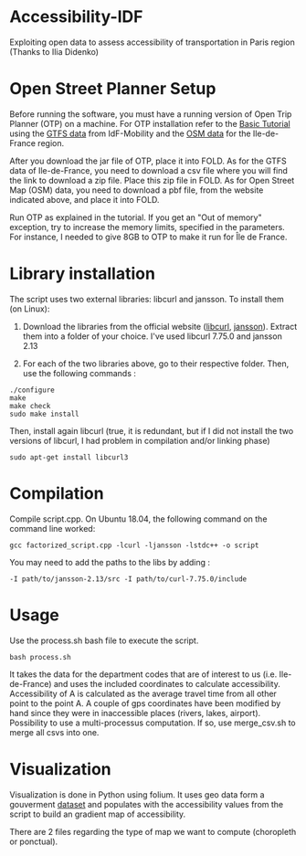 # Accessibility-IDF
Exploiting open data to assess accessibility of transportation in Paris region (Thanks to Ilia Didenko)

# Open Street Planner Setup
Before running the software, you must have a running version of Open Trip Planner (OTP) on a machine. For OTP installation refer to the [Basic Tutorial](http://docs.opentripplanner.org/en/latest/Basic-Tutorial/) using the [GTFS data](https://data.iledefrance-mobilites.fr/explore/dataset/offre-horaires-tc-gtfs-idf/information/) from IdF-Mobility and the [OSM data](http://download.geofabrik.de/europe/france/ile-de-france.html) for the Ile-de-France region.

After you download the jar file of OTP, place it into FOLD. As for the GTFS data of Ile-de-France, you need to download a csv file where you will find the link to download a zip file. Place this zip file in FOLD. As for Open Street Map (OSM) data, you need to download a pbf file, from the website indicated above, and place it into FOLD.

Run OTP as explained in the tutorial. If you get an "Out of memory" exception, try to increase the memory limits, specified in the parameters. For instance, I needed to give 8GB to OTP to make it run for Île de France.

# Library installation

The script uses two external libraries: libcurl and jansson. To install them (on Linux):

1. Download the libraries from the official website ([libcurl](https://curl.se/download.html), [jansson](http://digip.org/jansson/releases/)). Extract them into a folder of your choice. I've used libcurl 7.75.0 and jansson 2.13

2. For each of the two libraries above, go to their respective folder. Then, use the following commands :

```
./configure
make 
make check
sudo make install
```

Then, install again libcurl (true, it is redundant, but if I did not install the two versions of libcurl, I had problem in compilation and/or linking phase)

```
sudo apt-get install libcurl3
```
# Compilation

Compile script.cpp. On Ubuntu 18.04, the following command on the command line worked:
```
gcc factorized_script.cpp -lcurl -ljansson -lstdc++ -o script
```

You may need to add the paths to the libs by adding : 
```
-I path/to/jansson-2.13/src -I path/to/curl-7.75.0/include
```

# Usage

Use the process.sh bash file to execute the script. 

```
bash process.sh
```
It takes the data for the department codes that are of interest to us (i.e. Ile-de-France) and uses the included coordinates to calculate accessibility. Accessibility of A is calculated as the average travel time from all other point to the point A. A couple of gps coordinates have been modified by hand since they were in inaccessible places (rivers, lakes, airport). Possibility to use a multi-processus computation. If so, use merge_csv.sh to merge all csvs into one.

# Visualization

Visualization is done in Python using folium. It uses geo data form a gouverment [dataset](https://www.data.gouv.fr/en/datasets/apur-communes-ile-de-france/#_) and populates with the accessibility values from the script to build an gradient map of accessibility.

There are 2 files regarding the type of map we want to compute (choropleth or ponctual).
